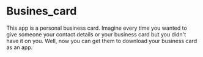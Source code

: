 # Busines_card

This app is a personal business card. Imagine every time you wanted to give someone your contact details or your business card but you didn't have it on you. Well, now you can get them to download your business card as an app.
